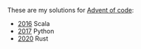 These are my solutions for [Advent of code](http://adventofcode.com/):
* [2016](http://adventofcode.com/2016) Scala
* [2017](http://adventofcode.com/2017) Python
* [2020](http://adventofcode.com/2020) Rust
